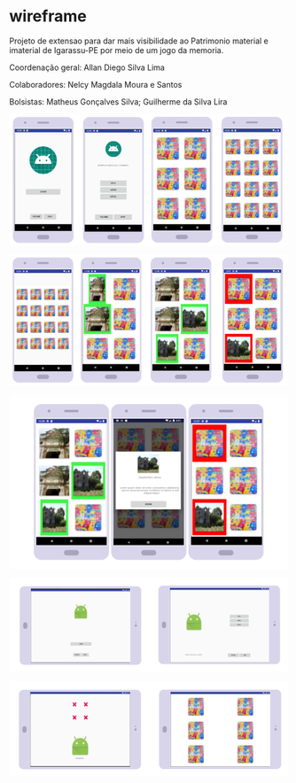 # wireframe

Projeto de extensao para dar mais visibilidade ao Patrimonio material e imaterial de Igarassu-PE por meio de um jogo da memoria.

Coordenação geral: Allan Diego Silva Lima

Colaboradores: Nelcy Magdala Moura e Santos

Bolsistas: Matheus Gonçalves Silva; Guilherme da Silva Lira

![](/img/img1.png)

![](/img/img2.png)

![](/img/img5.png)

![](/img/img3.png)

![](/img/img4.png)
